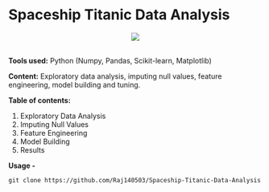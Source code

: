 # Spaceship Titanic Data Analysis

<div align='center'>
  <img src='https://github.com/user-attachments/assets/72d4d217-4978-489d-b736-5442a2be6184'>
</div>

<br>

**Tools used:** Python (Numpy, Pandas, Scikit-learn, Matplotlib)

**Content:** Exploratory data analysis, imputing null values, feature engineering, model building and tuning.

**Table of contents:**
1. Exploratory Data Analysis
2. Imputing Null Values
3. Feature Engineering
4. Model Building
5. Results

**Usage -**
```
git clone https://github.com/Raj140503/Spaceship-Titanic-Data-Analysis
```
